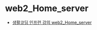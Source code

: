 # web2_Home_server

- [생활코딩 인프런 강의 web2_Home_server](https://www.inflearn.com/course/web2-home-server)
